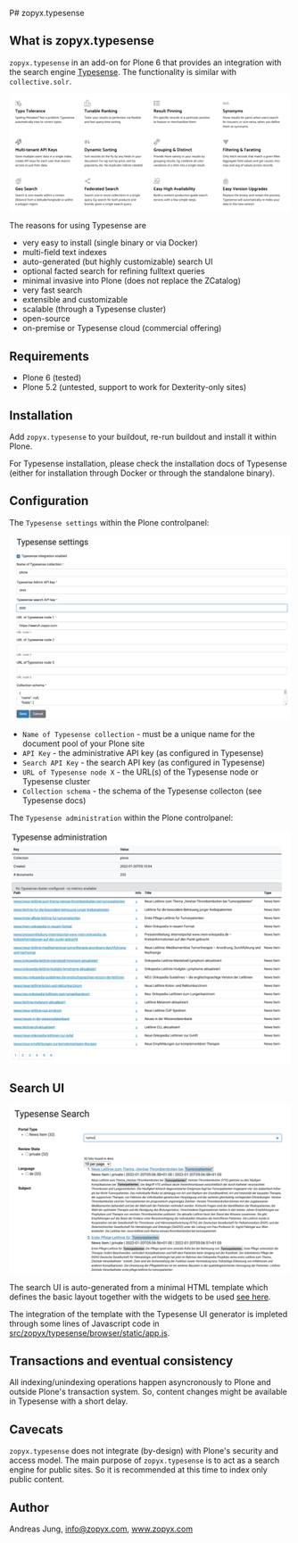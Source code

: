 P# zopyx.typesense

## What is zopyx.typesense

`zopyx.typesense` in an add-on for Plone 6 that provides an integration with the
search engine [Typesense](https://typesense.org/). The functionality is similar with `collective.solr`.

![Typesense Features](typesense-features.png)

The reasons for using Typesense are

- very easy to install (single binary or via Docker)
- multi-field text indexes
- auto-generated (but highly customizable) search UI
- optional facted search for refining fulltext queries
- minimal invasive into Plone (does not replace the ZCatalog)
- very fast search
- extensible and customizable
- scalable (through a Typesense cluster)
- open-source
- on-premise or Typesense cloud (commercial offering)

## Requirements

- Plone 6 (tested)
- Plone 5.2 (untested, support to work for Dexterity-only sites)

## Installation

Add `zopyx.typesense` to your buildout, re-run buildout and install it within Plone.

For Typesense installation, please check the installation docs of Typesense (either for
installation through Docker or through the standalone binary).
  
## Configuration

The `Typesense settings` within the Plone controlpanel:

![Typesense settings](typesense-settings.png)

- `Name of Typesense collection` - must be a unique name for the document pool of your Plone site
- `API Key` - the administrative API key (as configured in Typesense) 
- `Search API Key` - the search API key (as configured in Typesense) 
- `URL of Typesense node X` - the URL(s) of the Typesense node or Typesense cluster
- `Collection schema` - the schema of the Typesense collecton (see Typesense docs)

The `Typesense administration` within the Plone controlpanel:

![Typesense administration](typesense-administration.png)



## Search UI

![Typesense search](typesense-search.png)

The search UI is auto-generated from a minimal HTML template which defines the
basic layout together with the widgets to be used [see
here](src/zopyx/typesense/browser/search.pt).

The integration of the template with the Typesense UI generator is impleted
through some lines of Javascript code in
[src/zopyx/typesense/browser/static/app.js](src/zopyx/typesense/browser/static/app.js).

## Transactions and eventual consistency

All indexing/unindexing operations happen asyncronously to Plone and outside
Plone's transaction system.  So, content changes might be available in
Typesense with a short delay. 

## Cavecats

`zopyx.typesense` does not integrate (by-design) with Plone's security and access model.
The main purpose of `zopyx.typesense` is to act as a search engine for public sites.
So it is recommended at this time to index only public content.

## Author

Andreas Jung, info@zopyx.com, www.zopyx.com
